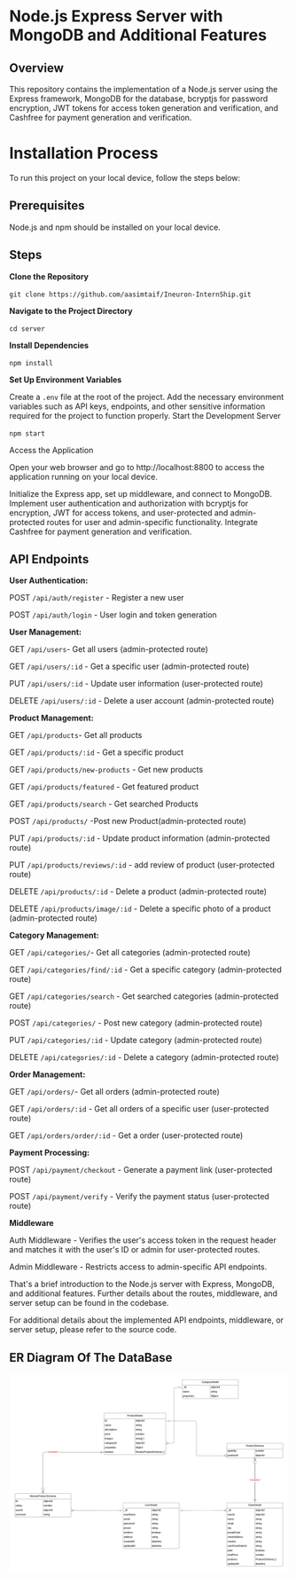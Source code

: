 # Node.js Express Server with MongoDB and Additional Features

## Overview

This repository contains the implementation of a Node.js server using the Express framework, MongoDB for the database, bcryptjs for password encryption, JWT tokens for access token generation and verification, and Cashfree for payment generation and verification.

# Installation Process

To run this project on your local device, follow the steps below:

## Prerequisites

Node.js and npm should be installed on your local device.

## Steps

**Clone the Repository**

`git clone https://github.com/aasimtaif/Ineuron-InternShip.git`

**Navigate to the Project Directory**

`cd server`

**Install Dependencies**

`npm install`

**Set Up Environment Variables**

Create a `.env` file at the root of the project.
Add the necessary environment variables such as API keys, endpoints, and other sensitive information required for the project to function properly.
Start the Development Server

`npm start`

Access the Application

Open your web browser and go to http://localhost:8800 to access the application running on your local device.

Initialize the Express app, set up middleware, and connect to MongoDB.
Implement user authentication and authorization with bcryptjs for encryption, JWT for access tokens, and user-protected and admin-protected routes for user and admin-specific functionality.
Integrate Cashfree for payment generation and verification.

## API Endpoints

**User Authentication:**

POST `/api/auth/register` - Register a new user

POST `/api/auth/login` - User login and token generation

**User Management:**

GET `/api/users`- Get all users (admin-protected route)

GET `/api/users/:id` - Get a specific user (admin-protected route)

PUT `/api/users/:id` - Update user information (user-protected route)

DELETE `/api/users/:id` - Delete a user account (admin-protected route)


**Product Management:**

GET `/api/products`- Get all products

GET `/api/products/:id` - Get a specific product

GET `/api/products/new-products` - Get new products

GET `/api/products/featured` - Get featured product

GET `/api/products/search` - Get searched Products

POST `/api/products/` -Post new Product(admin-protected route)

PUT `/api/products/:id` - Update product information (admin-protected route)

PUT `/api/products/reviews/:id` - add review of product (user-protected route)

DELETE `/api/products/:id` - Delete a product (admin-protected route)

DELETE `/api/products/image/:id` - Delete a specific photo of a product (admin-protected route)


**Category Management:**

GET `/api/categories/`- Get all categories (admin-protected route)

GET `/api/categories/find/:id` - Get a specific category (admin-protected route)

GET `/api/categories/search` - Get searched categories (admin-protected route)

POST `/api/categories/` - Post new category (admin-protected route)

PUT `/api/categories/:id` - Update category (admin-protected route)

DELETE `/api/categories/:id` - Delete a category (admin-protected route)


**Order Management:**

GET `/api/orders/`- Get all orders (admin-protected route)

GET `/api/orders/:id` - Get all orders of a specific user (user-protected route)

GET `/api/orders/order/:id` - Get a order (user-protected route)

**Payment Processing:**

POST `/api/payment/checkout` - Generate a payment link (user-protected route)

POST `/api/payment/verify` - Verify the payment status  (user-protected route)


**Middleware**

Auth Middleware - Verifies the user's access token in the request header and matches it with the user's ID or admin for user-protected routes.

Admin Middleware - Restricts access to admin-specific API endpoints.

That's a brief introduction to the Node.js server with Express, MongoDB, and additional features. Further details about the routes, middleware, and server setup can be found in the codebase.

For additional details about the implemented API endpoints, middleware, or server setup, please refer to the source code.

## ER Diagram Of The DataBase

![Flow Chart](./public/ERdiagram.png)
